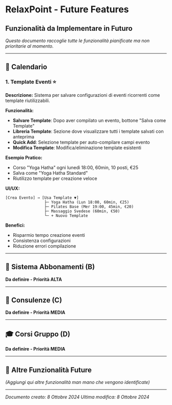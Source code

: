 # RelaxPoint - Future Features
## Funzionalità da Implementare in Futuro

*Questo documento raccoglie tutte le funzionalità pianificate ma non prioritarie al momento.*

---

## 📅 Calendario

### 1. Template Eventi ⭐

**Descrizione:**
Sistema per salvare configurazioni di eventi ricorrenti come template riutilizzabili.

**Funzionalità:**
- **Salvare Template**: Dopo aver compilato un evento, bottone "Salva come Template"
- **Libreria Template**: Sezione dove visualizzare tutti i template salvati con anteprima
- **Quick Add**: Selezione template per auto-compilare campi evento
- **Modifica Template**: Modifica/eliminazione template esistenti

**Esempio Pratico:**
- Corso "Yoga Hatha" ogni lunedì 18:00, 60min, 10 posti, €25
- Salva come "Yoga Hatha Standard"
- Riutilizzo template per creazione veloce

**UI/UX:**
```
[Crea Evento] → [Usa Template ▼]
                 ├─ Yoga Hatha (Lun 18:00, 60min, €25)
                 ├─ Pilates Base (Mer 19:00, 45min, €20)
                 ├─ Massaggio Svedese (60min, €50)
                 └─ + Nuovo Template
```

**Benefici:**
- Risparmio tempo creazione eventi
- Consistenza configurazioni
- Riduzione errori compilazione

---

## 🔄 Sistema Abbonamenti (B)

**Da definire - Priorità ALTA**

---

## 💬 Consulenze (C)

**Da definire - Priorità MEDIA**

---

## 🎓 Corsi Gruppo (D)

**Da definire - Priorità MEDIA**

---

## 📝 Altre Funzionalità Future

*(Aggiungi qui altre funzionalità man mano che vengono identificate)*

---

*Documento creato: 8 Ottobre 2024*
*Ultima modifica: 8 Ottobre 2024*
